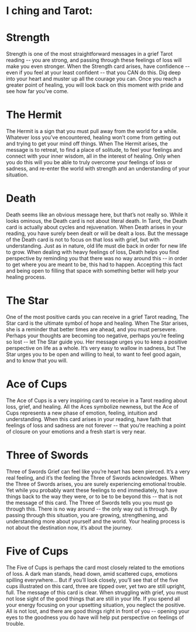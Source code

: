 # I ching and Tarot:

# Strength
Strength is one of the most straightforward messages in a grief Tarot reading -- you are strong, and passing through these feelings of loss will make you even stronger. When the Strength card arises, have confidence -- even if you feel at your least confident -- that you CAN do this. Dig deep into your heart and muster up all the courage you can. Once you reach a greater point of healing, you will look back on this moment with pride and see how far you’ve come.

# The Hermit
The Hermit is a sign that you must pull away from the world for a while. Whatever loss you’ve encountered, healing won’t come from getting out and trying to get your mind off things. When The Hermit arises, the message is to retreat, to find a place of solitude, to feel your feelings and connect with your inner wisdom, all in the interest of healing. Only when you do this will you be able to truly overcome your feelings of loss or sadness, and re-enter the world with strength and an understanding of your situation.


# Death
Death seems like an obvious message here, but that’s not really so. While it looks ominous, the Death card is not about literal death. In Tarot, the Death card is actually about cycles and rejuvenation. When Death arises in your reading, you have surely been dealt or will be dealt a loss. But the message of the Death card is not to focus on that loss with grief, but with understanding. Just as in nature, old life must die back in order for new life to grow. When dealing with heavy feelings of loss, Death helps you find perspective by reminding you that there was no way around this -- in order to get where you are meant to be, this had to happen. Accepting this fact and being open to filling that space with something better will help your healing process.


# The Star
One of the most positive cards you can receive in a grief Tarot reading, The Star card is the ultimate symbol of hope and healing. When The Star arises, she is a reminder that better times are ahead, and you must persevere. Perhaps your thoughts are becoming too negative, perhaps you’re feeling so lost -- let The Star guide you. Her message urges you to keep a positive perspective on life as a whole. It’s very easy to wallow in sadness, but The Star urges you to be open and willing to heal, to want to feel good again, and to know that you will.

# Ace of Cups
The Ace of Cups is a very inspiring card to receive in a Tarot reading about loss, grief, and healing. All the Aces symbolize newness, but the Ace of Cups represents a new phase of emotion, feeling, intuition and understanding. When this card arises in your reading, have faith that feelings of loss and sadness are not forever -- that you’re reaching a point of closure on your emotions and a fresh start is very near.

# Three of Swords
Three of Swords
Grief can feel like you’re heart has been pierced. It’s a very real feeling, and it’s the feeling the Three of Swords acknowledges. When the Three of Swords arises, you are surely experiencing emotional trouble. Yet while you probably want these feelings to end immediately, to have things back to the way they were, or to be to be beyond this -- that is not the message of this card. The Three of Swords tells you you must go through this. There is no way around -- the only way out is through. By passing through this situation, you are growing, strengthening, and understanding more about yourself and the world. Your healing process is not about the destination now, it’s about the journey.

# Five of Cups
The Five of Cups is perhaps the card most closely related to the emotions of loss. A dark man stands, head down, amid scattered cups, emotions spilling everywhere... But if you’ll look closely, you’ll see that of the five cups illustrated on this card, three are tipped over, yet two are still upright, full. The message of this card is clear. When struggling with grief, you must not lose sight of the good things that are still in your life. If you spend all your energy focusing on your upsetting situation, you neglect the positive. All is not lost, and there are good things right in front of you -- opening your eyes to the goodness you do have will help put perspective on feelings of trouble.

